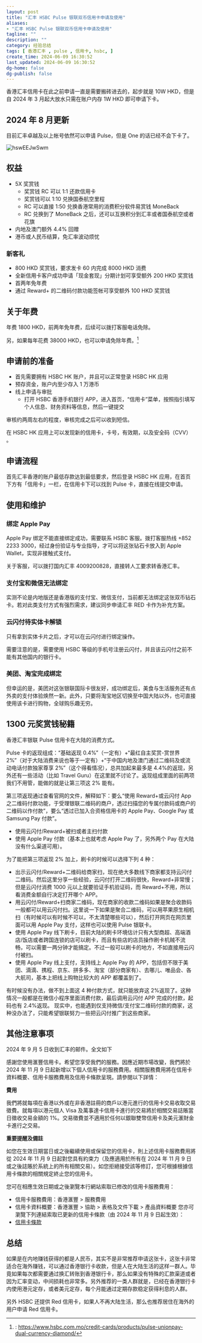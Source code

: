 ```yaml
---
layout: post
title: "汇丰 HSBC Pulse 银联双币信用卡申请及使用"
aliases:
- "汇丰 HSBC Pulse 银联双币信用卡申请及使用"
tagline: ""
description: ""
category: 经验总结
tags: [ 香港汇丰 , pulse , 信用卡, hsbc, ]
create_time: 2024-06-09 16:30:52
last_updated: 2024-06-09 16:30:52
dg-home: false
dg-publish: false
---
```


香港汇丰信用卡在此之前申请一直是需要搬砖进去的，起步就是 10W HKD，但是自 2024 年 3 月起大放水只需在账户内存 1W HKD 即可申请下卡。

## 2024 年 8 月更新
目前汇丰卓越及以上帐号依然可以申请 Pulse，但是 One 的话已经不会下卡了。

![hswEEJwSwm](https://pic.einverne.info/images/hswEEJwSwm.png)

## 权益

- 5X 奖赏钱
  - 奖赏钱 RC 可以 1:1 还款信用卡
  - 奖赏钱可以 1:10 兑换国泰航空里程
  - RC 可以直接 1:50 兑换香港常用的消费积分软件易赏钱 MoneBack
  - RC 兑换到了 MoneBack 之后，还可以互换积分到汇丰或者国泰航空或者花旗
- 内地及澳门额外 4.4% 回赠
- 港币或人民币结算，免汇率波动烦忧

### 新客礼

- 800 HKD 奖赏钱，要求发卡 60 内完成 8000 HKD 消费
- 全新信用卡客户成功申请「现金套现」分期计划可享受额外 200 HKD 奖赏钱
- 首两年免年费
- 通过 Reward+ 的二维码付款功能签帐可享受额外 100 HKD 奖赏钱

## 关于年费

年费 1800 HKD，前两年免年费，后续可以拨打客服电话免除。

另，如果每年花费 38000 HKD，也可以申请免除年费。[^2]

[^2]: : <https://www.hsbc.com.mo/credit-cards/products/pulse-unionpay-dual-currency-diamond/>

## 申请前的准备

- 首先需要拥有 HSBC HK 账户，并且可以正常登录 HSBC HK 应用
- 预存资金，账户内至少存入 1 万港币
- 线上申请与审批
  - 打开 HSBC 香港手机银行 APP，进入首页，“信用卡”菜单，按照指引填写个人信息、财务资料等信息，然后一键提交

审核约两周左右的程度，审核完成之后可以收到短信。

在 HSBC HK 应用上可以发现新的信用卡，卡号，有效期，以及安全码（CVV） 。

## 申请流程

首先汇丰香港的账户最低存款达到最低要求，然后登录 HSBC HK 应用，在首页下方有「信用卡」一栏，在信用卡下可以找到 Pulse 卡，直接在线提交申请。

## 使用和维护

### 绑定 Apple Pay

Apple Pay 绑定不能直接绑定成功，需要联系 HSBC 客服。拨打客服热线 +852 2233 3000，经过身份验证与专业指导，才可以将这张钻石卡放入到 Apple Wallet，实现非接触式支付。

关于客服，可以拨打国内汇丰 4009200828，直接转人工要求转香港汇丰。

### 支付宝和微信无法绑定

实测不论是内地版还是香港版的支付宝、微信支付，当前都无法绑定这张双币钻石卡。若对此类支付方式有强烈需求，建议同步申请汇丰 RED 卡作为补充方案。

### 云闪付待实体卡解锁

只有拿到实体卡片之后，才可以在云闪付进行绑定操作。

需要注意的是，需要使用 HSBC 等级的手机号注册云闪付，并且该云闪付之前不能有其他国内的银行卡。

### 美团、淘宝完成绑定

但幸运的是，美团对这张银联国际卡很友好，成功绑定后，美食与生活服务还有点外卖的支付体验焕然一新。此外，只要将淘宝地区切换至中国大陆以外，也可直接使用该卡进行购物，全球购乐趣无穷。

## 1300 元奖赏钱秘籍

香港汇丰银联 Pulse 信用卡在大陆的消费方式。

Pulse 卡的返现组成：“基础返现 0.4%”（一定有）+“最红自主奖赏-赏世界 2%”（对于大陆消费来说也等于一定有）+“于中国内地及澳门通过二维码及或流动电话付款独家尊享 2%”（这个得看情况），总共加起来最多是 4.4%的返现，另外还有一些活动（比如 Travel Guru）在这里就不讨论了。返现组成里面的前两项我们不用管，能做的就是让第三项这 2% 能有。

第三项返现通过查看官网的文件，解释如下：要么“使用 Reward+或云闪付 App 之二维码付款功能，于受理银联二维码的商户，透过扫描您的专属付款码或商户的二维码以作付款”，要么“透过已加入合资格信用卡的 Apple Pay、Google Pay 或 Samsung Pay 付款”。

- 使用云闪付/Reward+被扫或者主扫付款
- 使用 Apple Pay 付款（基本上也就考虑 Apple Pay 了，另外两个 Pay 在大陆没有什么渠道可用）。

为了能把第三项返现 2% 加上，刷卡的时候可以选择下列 4 种：

- 出示云闪付/Reward+二维码给商家扫，现在绝大多数线下商家都支持云闪付二维码。然后这里分享一些经验，云闪付打开二维码很快，Reward+非常慢；但是云闪付消费 1000 元以上就要验证手机验证码，而 Reward+不用，所以看消费金额自行决定打开哪个 APP。
- 用云闪付/Reward+扫商家二维码，现在商家的收款二维码如果是聚合收款码一般都可以用云闪付扫。这里说一下如果是聚合二维码，可以用苹果原生相机扫（有时候可以有时候不可以，不太清楚哪些可以），然后打开网页在网页里面可以用 Apple Pay 支付，这样也可以使用 Pulse 银联卡。
- 使用 Apple Pay 线下刷卡，目前大陆的刷卡环境估计只有大型商超、高端酒店/饭店或者跨国连锁的店可以刷卡，而且有些店的店员操作刷卡机贼不流畅，可以需要一两分钟才能搞定。不过一般可以刷卡的地方，不如直接用云闪付被扫。
- 使用 Apple Pay 线上支付，支持线上 Apple Pay 的 APP，包括但不限于美团、滴滴、携程、京东、拼多多、淘宝（部分商家有）、去哪儿、唯品会、各大航司，基本上把线上购物比较大的 APP 都覆盖到了。

有时候没有办法，做不到上面这 4 种付款方式，就只能放弃这 2%返现了。这种情况一般都是在微信小程序里面消费付款，最后调用云闪付 APP 完成的付款，起码也有 2.4%返现。 现实中，也能遇到仅支持微信/支付宝二维码付款的商家，这种没办法了，只能希望银联努力一些把云闪付推广到这些商家。

## 其他注意事项

2024 年 9 月 5 日收到汇丰的邮件。全文如下

感謝您使用滙豐信用卡。希望您享受我們的服務。因應近期市場改變，我們將於 2024 年 11 月 9 日起新增以下個人信用卡的服務費用。相關服務費用將在信用卡資料概要、信用卡服務費用及信用卡條款呈現。請參閱以下詳情：

**費用**

我們將就每項在香港以外或在非香港註冊的商戶以港元進行的信用卡交易收取交易徵費。就每項以港元個人 Visa 及萬事達卡信用卡進行的交易將於相關交易誌賬當日徵收交易金額的 1%。交易徵費並不適用於任何以銀聯雙幣信用卡及美元滙財金卡進行之交易。

**重要提醒及備註**

如您在生效日期當日或之後繼續使用或保留您的信用卡，則上述信用卡服務費用將從 2024 年 11 月 9 日起對您具有約束力（及應適用於所有在 2024 年 11 月 9 日或之後誌賬於系統上的所有相關交易）。如您拒絕接受該等修訂，您可根據根據信用卡條款的相關規定終止您的信用卡。

您可在相應生效日期或之後瀏覽本行網站索取已修改的信用卡服務費用：

- 信用卡服務費用：香港滙豐 > 服務費用
- 信用卡資料概要：香港滙豐 > 協助 > 表格及文件下載 > 產品資料概要
  您亦可瀏覽下列連結索取已更新的信用卡條款（由 2024 年 11 月 9 日起生效）：
- [信用卡條款](https://www.hsbc.com.hk/content/dam/hsbc/hk/vam/pdf/Credit_Card_terms_and_conditions_Nov24_tc.pdf "https://www.hsbc.com.hk/content/dam/hsbc/hk/vam/pd...")

## 总结

如果是在内地赚钱获得的都是人民币，其实不是非常推荐申请这张卡，这张卡非常适合在海外赚钱，可以通过香港银行卡收款，但是人在大陆生活的这样一群人。毕竟如果每次都需要通过换汇转账到香港银行卡，那么如果没有特殊的汇款渠道或者因为汇率变动，中间损耗也非常多。另外推荐的一类人群就是，已经在香港银行卡内使用港元定存，或者美元定存，每个月能通过定期存款稳定获得利息的人群。

另外 HSBC 还提供 Red 信用卡，如果人不再大陆生活，那么也推荐居住在海外的用户申请 Red 信用卡。
